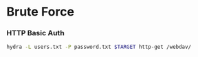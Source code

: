 # Brute Force

### HTTP Basic Auth

```bash
hydra -L users.txt -P password.txt $TARGET http-get /webdav/
```



